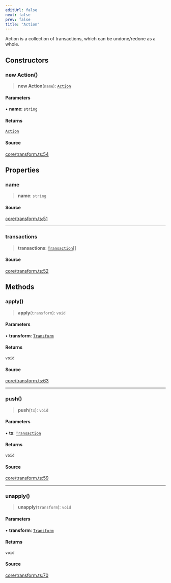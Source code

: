 ```yaml
---
editUrl: false
next: false
prev: false
title: "Action"
---
```


Action is a collection of transactions, which can be undone/redone as a whole.

## Constructors

### new Action()

> **new Action**(`name`): [`Action`](/api-core/classes/action/)

#### Parameters

• **name**: `string`

#### Returns

[`Action`](/api-core/classes/action/)

#### Source

[core/transform.ts:54](https://github.com/dgmjs/dgmjs/blob/main/packages/core/src/core/transform.ts#L54)

## Properties

### name

> **name**: `string`

#### Source

[core/transform.ts:51](https://github.com/dgmjs/dgmjs/blob/main/packages/core/src/core/transform.ts#L51)

***

### transactions

> **transactions**: [`Transaction`](/api-core/classes/transaction/)[]

#### Source

[core/transform.ts:52](https://github.com/dgmjs/dgmjs/blob/main/packages/core/src/core/transform.ts#L52)

## Methods

### apply()

> **apply**(`transform`): `void`

#### Parameters

• **transform**: [`Transform`](/api-core/classes/transform/)

#### Returns

`void`

#### Source

[core/transform.ts:63](https://github.com/dgmjs/dgmjs/blob/main/packages/core/src/core/transform.ts#L63)

***

### push()

> **push**(`tx`): `void`

#### Parameters

• **tx**: [`Transaction`](/api-core/classes/transaction/)

#### Returns

`void`

#### Source

[core/transform.ts:59](https://github.com/dgmjs/dgmjs/blob/main/packages/core/src/core/transform.ts#L59)

***

### unapply()

> **unapply**(`transform`): `void`

#### Parameters

• **transform**: [`Transform`](/api-core/classes/transform/)

#### Returns

`void`

#### Source

[core/transform.ts:70](https://github.com/dgmjs/dgmjs/blob/main/packages/core/src/core/transform.ts#L70)
